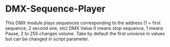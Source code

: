 # DMX-Sequence-Player
This DMX module plays sequences corresponding to the address (1 = first sequence, 2 second one, etc)
DMX Value 0 means stop sequence, 1 means Pause, 2 to 255 changes volume.
Take by default the first universe in values but can be changed in script parameter.